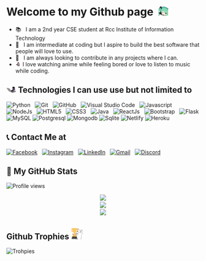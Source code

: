 # Welcome to my Github page &nbsp;<img src="./images/Greetings.gif" width="5%" height="5%">

* 📚 &nbsp; I am a 2nd year CSE student at Rcc Institute of Information Technology
* 🎤 &nbsp; I am intermediate at coding but I aspire to build the best software that people will love to use.
* 🤝 &nbsp; I am always looking to contribute in any projects where I can. 
* <img src="./images/animegirl.gif" width="3%" height="2%">  I love watching anime while feeling bored or love to listen to music while coding.

## <img src="./images/tech.gif" width="5%" height="5%"> Technologies I can use use but not limited to
![Python](https://img.shields.io/badge/Python-14354C?logo=python&logoColor=white) &nbsp;
![Git](https://img.shields.io/badge/-Git-F05032?logo=Git&logoColor=white) &nbsp;
![GitHub](https://img.shields.io/badge/-GitHub-181717?logo=GitHub&logoColor=white) &nbsp;
![Visual Studio Code](https://img.shields.io/badge/-Visual%20Studio%20Code-007ACC?logo=Visual%20Studio%20Code&logoColor=white) &nbsp;
![Javascript](https://img.shields.io/badge/JavaScript-F7DF1E?logo=javascript&logoColor=black) &nbsp;
![NodeJs](https://img.shields.io/badge/Node.js-43853D?logo=node.js&logoColor=white) &nbsp;
![HTML5](https://img.shields.io/badge/HTML5-E34F26?logo=html5&logoColor=white) &nbsp;
![CSS3](https://img.shields.io/badge/CSS3-1572B6?logo=css3&logoColor=white) &nbsp;
![Java](https://img.shields.io/badge/Java-ED8B00?logo=java&logoColor=white) &nbsp;
![ReactJs](https://img.shields.io/badge/React-20232A?logo=react&logoColor=61DAFB) &nbsp;
![Bootstrap](https://img.shields.io/badge/Bootstrap-563D7C?logo=bootstrap&logoColor=white) &nbsp;
![Flask](https://img.shields.io/badge/Flask-000000?logo=flask&logoColor=white)
![MySQL](https://img.shields.io/badge/MySQL-00000F?logo=mysql&logoColor=white)
![Postgresql](https://img.shields.io/badge/PostgreSQL-316192?logo=postgresql&logoColor=white)
![Mongodb](https://img.shields.io/badge/MongoDB-4EA94B?logo=mongodb&logoColor=white)
![Sqlite](https://img.shields.io/badge/SQLite-07405E?logo=sqlite&logoColor=white)
![Netlify](https://img.shields.io/badge/Netlify-00C7B7?logo=netlify&logoColor=white)
![Heroku](https://img.shields.io/badge/Heroku-430098?logo=heroku&logoColor=white)

## 📞 Contact Me at
[![Facebook](https://img.shields.io/badge/Facebook-%231877F2.svg?logo=Facebook&logoColor=white)](https://www.facebook.com/bartick2003/) &nbsp;
[![Instagram](https://img.shields.io/badge/Instagram-%23E4405F.svg?logo=Instagram&logoColor=white)](https://www.instagram.com/bartick._/) &nbsp;
[![LinkedIn](https://img.shields.io/badge/linkedin-%230077B5.svg?logo=linkedin&logoColor=white)](https://www.linkedin.com/in/bartick-maiti-83952721a/) &nbsp;
[![Gmail](https://img.shields.io/badge/Gmail-D14836?logo=gmail&logoColor=white)](mailto:bartickmaiti1998@gmail.com) &nbsp;
[![Discord](https://img.shields.io/badge/Discord-7289DA?logo=discord&logoColor=white)](https://discord.com/users/707876147324518440)


## 🏅 My GitHub Stats 

![Profile views](https://gpvc.arturio.dev/bartick) 
<div align="center">
  
  <div>
    <picture>
      <source srcset="https://github-readme-stats.vercel.app/api/top-langs/?username=bartick&layout=compact&theme=dark"  media="(prefers-color-scheme: dark)">
      <img src="https://github-readme-stats.vercel.app/api/top-langs/?username=bartick&layout=compact&theme=light">
    </picture>
  </div>
  
  <div>
    <picture>
      <source srcset="https://github-readme-stats.vercel.app/api?username=bartick&show_icons=true&include_all_commits=true&theme=dark"  media="(prefers-color-scheme: dark)">
      <img src="https://github-readme-stats.vercel.app/api?username=bartick&show_icons=true&include_all_commits=true&theme=light">
    </picture>
  </div>
  
  <div>
    <picture>
      <source srcset="https://github-readme-streak-stats.herokuapp.com/?user=bartick&theme=dark"  media="(prefers-color-scheme: dark)">
      <img src="https://github-readme-streak-stats.herokuapp.com/?user=bartick&theme=light">
    </picture>
  </div>
  
</div> 

<h2>Github Trophies <img src="./images/Trophies.png" width="30px"></h2>   

![Trohpies](https://github-profile-trophy.vercel.app/?username=bartick&theme=onedark&no-frame=true&no-bg=true&theme=discord)
